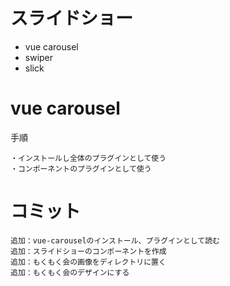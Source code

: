 # スライドショー

- vue carousel
- swiper
- slick

# vue carousel

手順

```
・インストールし全体のプラグインとして使う
・コンポーネントのプラグインとして使う
```

# コミット

```
追加：vue-carouselのインストール、プラグインとして読む
追加：スライドショーのコンポーネントを作成
追加：もくもく会の画像をディレクトリに置く
追加：もくもく会のデザインにする
```